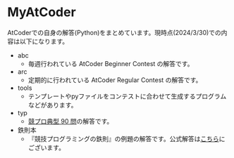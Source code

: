 # MyAtCoder
AtCoderでの自身の解答(Python)をまとめています。現時点(2024/3/30)での内容は以下になります。
- abc 
  - 毎週行われている AtCoder Beginner Contest の解答です。
- arc
  - 定期的に行われている AtCoder Regular Contest の解答です。
- tools
  - テンプレートやpyファイルをコンテストに合わせて生成するプログラムなどがあります。
- typ
  - [競プロ典型 90 問](https://atcoder.jp/contests/typical90)の解答です。
- 鉄則本
  - 『競技プログラミングの鉄則』の例題の解答です。公式解答は[こちら](https://github.com/E869120/kyopro-tessoku)にございます。

